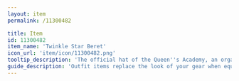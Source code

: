 ```yaml
---
layout: item
permalink: /11300482

title: Item
id: 11300482
item_name: 'Twinkle Star Beret'
icon_url: 'item/icon/11300482.png'
tooltip_description: 'The official hat of the Queen''s Academy, an organization established to promote the education of Victoria Island''s inhabitants.'
guide_description: 'Outfit items replace the look of your gear when equipped.'
---
```

